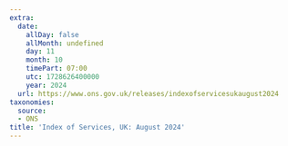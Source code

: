 ```yaml
---
extra:
  date:
    allDay: false
    allMonth: undefined
    day: 11
    month: 10
    timePart: 07:00
    utc: 1728626400000
    year: 2024
  url: https://www.ons.gov.uk/releases/indexofservicesukaugust2024
taxonomies:
  source:
  - ONS
title: 'Index of Services, UK: August 2024'
---
```


